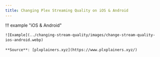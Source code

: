 ```yaml
---
title: Changing Plex Streaming Quality on iOS & Android 
---
```


!!! example "iOS & Android"

    ![Example](../changing-stream-quality/images/change-stream-quality-ios-android.webp)

    **Source**: [plxplainers.xyz](https://www.plxplainers.xyz/)
